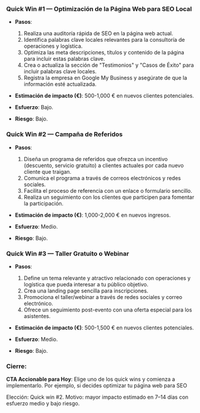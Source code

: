 ### Quick Win #1 — Optimización de la Página Web para SEO Local
- **Pasos**:
  1. Realiza una auditoría rápida de SEO en la página web actual.
  2. Identifica palabras clave locales relevantes para la consultoría de operaciones y logística.
  3. Optimiza las meta descripciones, títulos y contenido de la página para incluir estas palabras clave.
  4. Crea o actualiza la sección de "Testimonios" y "Casos de Éxito" para incluir palabras clave locales.
  5. Registra la empresa en Google My Business y asegúrate de que la información esté actualizada.
  
- **Estimación de impacto (€)**: 500-1,000 € en nuevos clientes potenciales.
- **Esfuerzo**: Bajo.
- **Riesgo**: Bajo.

### Quick Win #2 — Campaña de Referidos
- **Pasos**:
  1. Diseña un programa de referidos que ofrezca un incentivo (descuento, servicio gratuito) a clientes actuales por cada nuevo cliente que traigan.
  2. Comunica el programa a través de correos electrónicos y redes sociales.
  3. Facilita el proceso de referencia con un enlace o formulario sencillo.
  4. Realiza un seguimiento con los clientes que participen para fomentar la participación.

- **Estimación de impacto (€)**: 1,000-2,000 € en nuevos ingresos.
- **Esfuerzo**: Medio.
- **Riesgo**: Bajo.

### Quick Win #3 — Taller Gratuito o Webinar
- **Pasos**:
  1. Define un tema relevante y atractivo relacionado con operaciones y logística que pueda interesar a tu público objetivo.
  2. Crea una landing page sencilla para inscripciones.
  3. Promociona el taller/webinar a través de redes sociales y correo electrónico.
  4. Ofrece un seguimiento post-evento con una oferta especial para los asistentes.

- **Estimación de impacto (€)**: 500-1,500 € en nuevos clientes potenciales.
- **Esfuerzo**: Medio.
- **Riesgo**: Bajo.

### Cierre: 
**CTA Accionable para Hoy**: Elige uno de los quick wins y comienza a implementarlo. Por ejemplo, si decides optimizar tu página web para SEO

Elección: Quick win #2. Motivo: mayor impacto estimado en 7–14 días con esfuerzo medio y bajo riesgo.